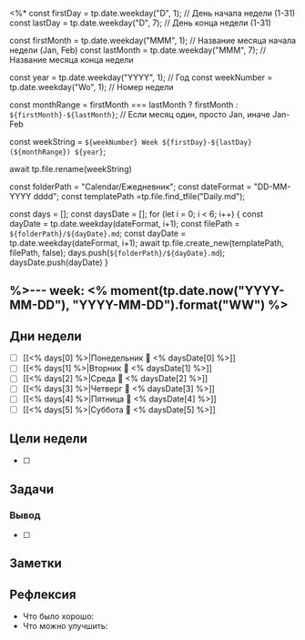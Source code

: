 <%*
const firstDay = tp.date.weekday("D", 1); // День начала недели (1-31)
const lastDay = tp.date.weekday("D", 7); // День конца недели (1-31)

const firstMonth = tp.date.weekday("MMM", 1); // Название месяца начала недели (Jan, Feb)
const lastMonth = tp.date.weekday("MMM", 7); // Название месяца конца недели

const year = tp.date.weekday("YYYY", 1); // Год
const weekNumber = tp.date.weekday("Wo", 1); // Номер недели

const monthRange = firstMonth === lastMonth ? firstMonth : `${firstMonth}-${lastMonth}`; // Если месяц один, просто Jan, иначе Jan-Feb

const weekString = `${weekNumber} Week ${firstDay}-${lastDay} (${monthRange}) ${year}`;


await tp.file.rename(weekString)


const folderPath = "Calendar/Ежедневник"; 
const dateFormat = "DD-MM-YYYY dddd";
const templatePath =tp.file.find_tfile("Daily.md");

const days = [];
const daysDate = [];
for (let i = 0; i < 6; i++) {
    const dayDate = tp.date.weekday(dateFormat, i+1);
    const filePath = `${folderPath}/${dayDate}.md`;
        const dayDate = tp.date.weekday(dateFormat, i+1);
    await tp.file.create_new(templatePath, filePath, false);
    days.push(`${folderPath}/${dayDate}.md`);
    daysDate.push(dayDate)
}

%>---
week: <% moment(tp.date.now("YYYY-MM-DD"), "YYYY-MM-DD").format("WW") %>
---
## Дни недели

- [ ] [[<% days[0] %>|Понедельник 📅 <% daysDate[0] %>]]
- [ ] [[<% days[1] %>|Вторник 📅 <% daysDate[1] %>]]
- [ ] [[<% days[2] %>|Среда 📅 <% daysDate[2] %>]]
- [ ] [[<% days[3] %>|Четверг 📅 <% daysDate[3] %>]]
- [ ] [[<% days[4] %>|Пятница 📅 <% daysDate[4] %>]]
- [ ] [[<% days[5] %>|Суббота 📅 <% daysDate[5] %>]]

## Цели недели

- [ ]

## Задачи

### Вывод

- [ ]

## Заметки

## Рефлексия

- Что было хорошо:
- Что можно улучшить: